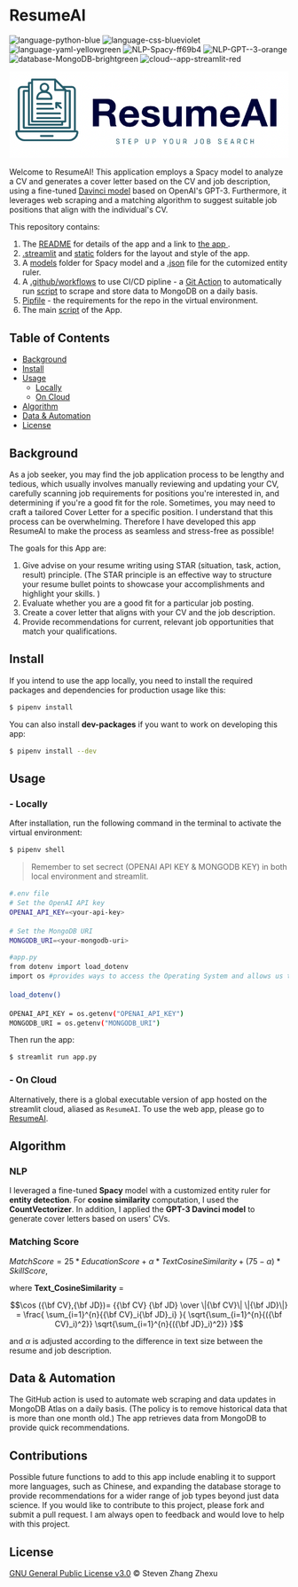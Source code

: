 # ResumeAI

![language-python-blue](https://img.shields.io/badge/language-python-blue)
![language-css-blueviolet](https://img.shields.io/badge/language-css-blueviolet)
![language-yaml-yellowgreen](https://img.shields.io/badge/language-yaml-yellowgreen)
![NLP-Spacy-ff69b4](https://img.shields.io/badge/NLP-Spacy-ff69b4)
![NLP-GPT--3-orange](https://img.shields.io/badge/NLP-GPT--3-orange)
![database-MongoDB-brightgreen](https://img.shields.io/badge/database-MongoDB-brightgreen)
![cloud--app-streamlit-red](https://img.shields.io/badge/cloud--app-streamlit-red)

![logo](/static/logo.png)

Welcome to ResumeAI! This application employs a Spacy model to analyze a CV and generates a cover letter based on the CV and job description, using a fine-tuned [Davinci model](https://beta.openai.com/docs/models/overview) based on OpenAI's GPT-3. Furthermore, it leverages web scraping and a matching algorithm to suggest suitable job positions that align with the individual's CV.



This repository contains:

1. The [README](/README.md) for details of the app and a link to [the app ](https://resumeai.streamlit.app/).
2. [.streamlit](/.streamlit) and [static](/static) folders for the layout and style of the app.
3. A [models](/models) folder for Spacy model and a [.json](models/qualifications.jsonl) file for the cutomized entity ruler.
4. A [.github/workflows](.github/workflows) to use CI/CD pipline - a [Git Action](Update_DB.yml) to automatically run [script](/DS_job_DB.py) to scrape and store data to MongoDB on a daily basis.
5. [Pipfile](/Pipfile) - the requirements for the repo in the virtual environment.
6. The main [script](/app.py) of the App.


## Table of Contents

- [Background](#background)
- [Install](#install)
- [Usage](#usage)
	- [Locally](#Locally)
	- [On Cloud](#Cloud)
- [Algorithm](#Algorithm)
- [Data & Automation](#Data&Automation)
- [License](#license)

## Background

As a job seeker, you may find the job application process to be lengthy and tedious, which usually involves manually reviewing and updating your CV, carefully scanning job requirements for positions you're interested in, and determining if you're a good fit for the role. Sometimes, you may need to craft a tailored Cover Letter for a specific position. I understand that this process can be overwhelming. Therefore I have developed this app ResumeAI to make the process as seamless and stress-free as possible!

The goals for this App are:

1. Give advise on your resume writing using STAR (situation, task, action, result) principle. (The STAR principle is an effective way to structure your resume bullet points to showcase your accomplishments and highlight your skills. )
2. Evaluate whether you are a good fit for a particular job posting.
3. Create a cover letter that aligns with your CV and the job description.
4. Provide recommendations for current, relevant job opportunities that match your qualifications.

## Install

If you intend to use the app locally, you need to install the required packages and dependencies for production usage like this: 
```sh
$ pipenv install
```

You can also install **dev-packages** if you want to work on developing this app:
```sh
$ pipenv install --dev
```

## Usage

### - Locally

After installation, run the following command in the terminal to activate the virtual environment:
```sh
$ pipenv shell
```
> Remember to set secrect (OPENAI API KEY & MONGODB KEY) in both local environment and streamlit.

```sh
#.env file
# Set the OpenAI API key
OPENAI_API_KEY=<your-api-key>

# Set the MongoDB URI
MONGODB_URI=<your-mongodb-uri>
```

```sh
#app.py
from dotenv import load_dotenv
import os #provides ways to access the Operating System and allows us to read the environment variables

load_dotenv()

OPENAI_API_KEY = os.getenv("OPENAI_API_KEY")
MONGODB_URI = os.getenv("MONGODB_URI")
```


Then run the app:
```sh
$ streamlit run app.py
```

### - On Cloud

Alternatively, there is a global executable version of app hosted on the streamlit cloud, aliased as `ResumeAI`.
To use the web app, please go to [ResumeAI](https://resumeai.streamlit.app/). 


## Algorithm

### NLP
I leveraged a fine-tuned **Spacy** model with a customized entity ruler for **entity detection**. For **cosine similarity** computation, I used the **CountVectorizer**. In addition, I applied the **GPT-3 Davinci model** to generate cover letters based on users' CVs.

### Matching Score

$Match Score = 25 * Education Score  + \alpha * Text CosineSimilarity + (75-\alpha) * Skill Score$,

where **Text_CosineSimilarity** =
```math
\cos ({\bf CV},{\bf JD})= {{\bf CV} {\bf JD} \over \|{\bf CV}\| \|{\bf JD}\|} = \frac{ \sum_{i=1}^{n}{{\bf CV}_i{\bf JD}_i} }{ \sqrt{\sum_{i=1}^{n}{({\bf CV}_i)^2}} \sqrt{\sum_{i=1}^{n}{({\bf JD}_i)^2}} }
```

and $\alpha$ is adjusted according to the difference in text size between the resume and job description.

## Data & Automation
The GitHub action is used to automate web scraping and data updates in MongoDB Atlas on a daily basis. (The policy is to remove historical data that is more than one month old.) The app retrieves data from MongoDB to provide quick recommendations.



## Contributions
Possible future functions to add to this app include enabling it to support more languages, such as Chinese, and expanding the database storage to provide recommendations for a wider range of job types beyond just data science.
If you would like to contribute to this project, please fork and submit a pull request. I am always open to feedback and would love to help with this project.



## License

[GNU General Public License v3.0](https://www.gnu.org/licenses/gpl-3.0.en.html) © Steven Zhang Zhexu
